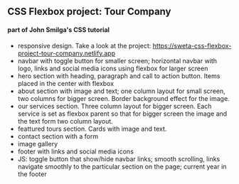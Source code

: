 ## CSS Flexbox project: Tour Company

#### part of John Smilga's CSS tutorial

- responsive design. Take a look at the project: https://sweta-css-flexbox-project-tour-company.netlify.app
- navbar with toggle button for smaller screen; horizontal navbar with logo, links and social media icons using flexbox for larger screen
- hero section with heading, paragraph and call to action button. Items placed in the center with flexbox
- about section with image and text; one column layout for small screen, two columns for bigger screen. Border background effect for the image.
- our services section. Three column layout for bigger screen. Each service is set as flexbox parent so that for bigger screen the image and the text form two column layout.
- feattured tours section. Cards with image and text.
- contact section with a form
- image gallery
- footer with links and social media icons
- JS: toggle button that show/hide navbar links; smooth scrolling, links navigate smoothly to the particular section on the page; current year in the footer
